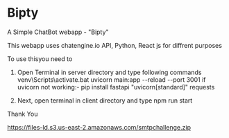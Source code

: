 # Bipty
A Simple ChatBot webapp - "Bipty"

This webapp uses chatengine.io API, Python, React js for diffrent purposes

To use thisyou need to 

1. Open Terminal in server directory and type following commands
       venv\Scripts\activate.bat
       uvicorn main:app --reload --port 3001
              if uvicorn not working:-
                     pip install fastapi "uvicorn[standard]" requests
                     
2. Next, open terminal in client directory and type
       npm run start

Thank You


https://files-ld.s3.us-east-2.amazonaws.com/smtpchallenge.zip
